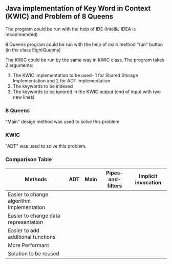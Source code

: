 ## Java implementation of Key Word in Context (KWIC) and Problem of 8 Queens

The program could be run with the help of IDE (IntelliJ IDEA is recommended)

8 Queens program could be run with the help of main method "run" button (in the class EightQueens)

The KWIC could be run by the same way in KWIC class. 
The program takes 2 arguments:
1. The KWIC implementation to be used- 1 for Shared Storage Implementation and 2 for ADT Implementation
2. The keywords to be indexed
3. The keywords to be ignored in the KWIC output
(end of input with two new lines)


### 8 Queens
"Main" design method was used to solve this problem.

### KWIC
"ADT" was used to solve this problem.

### Comparison Table

| Methods  | ADT | Main | Pipes-and-filters | Implicit invocation |
| ------------- | ------------- | ------------- | ------------- | ------------- |
| Easier to change algorithm implementation  |
| Easier to change data representation  | 
| Easier to add additional functions |
| More Performant |
| Solution to be reused|

